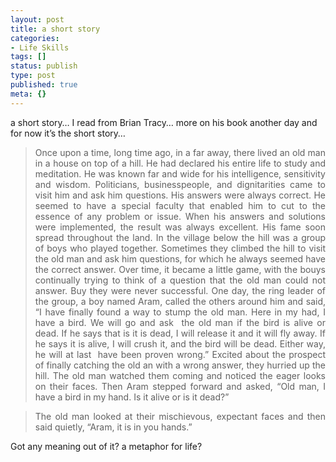 ```yaml
---
layout: post
title: a short story
categories:
- Life Skills
tags: []
status: publish
type: post
published: true
meta: {}
---
```

a short story… I read from Brian Tracy… more on his book another day and for now it’s the short story…
<blockquote>
<p align="justify">Once upon a time, long time ago, in a far away, there lived an old man in a house on top of a hill. He had declared his entire life to study and meditation. He was known far and wide for his intelligence, sensitivity and wisdom. Politicians, businesspeople, and dignitarities came to visit him and ask him questions. His answers were always correct. He seemed to have a special faculty that enabled him to cut to the essence of any problem or issue. When his answers and solutions were implemented, the result was always excellent. His fame soon spread throughout the land.
In the village below the hill was a group of boys who played together. Sometimes they climbed the hill to visit the old man and ask him questions, for which he always seemed have the correct answer. Over time, it became a little game, with the bouys continually trying to think of a question that the old man could not answer. Buy they were never successful.
One day, the ring leader of the group, a boy named Aram, called the others around him and said, “I have finally found a way to stump the old man. Here in my had, I have a bird. We will go and ask  the old man if the bird is alive or dead. If he says that is it is dead, I will release it and it will fly away. If he says it is alive, I will crush it, and the bird will be dead. Either way, he will at last  have been proven wrong.”
Excited about the prospect of finally catching the old an with a wrong answer, they hurried up the hill. The old man watched them coming and noticed the eager looks on their faces. Then Aram stepped forward and asked, “Old man, I have a bird in my hand. Is it alive or is it dead?”</blockquote>
<blockquote>
<p align="justify">The old man looked at their mischievous, expectant faces and then said quietly, “Aram, it is in you hands.”</p>
</blockquote>
Got any meaning out of it? a metaphor for life?
